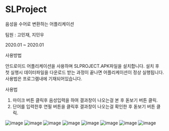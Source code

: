 # SLProject
음성을 수어로 변환하는 어플리케이션

팀원 : 고민재, 지민우

2020.01 ~ 2020.01

사용방법

안드로이드 어플리케이션을 사용하며
SLPROJECT.APK파일을 설치합니다.
설치 후 첫 실행시 데이터파일을 다운로드 받는 과정이 끝나면 어플리케이션이 정상 실행됩니다.
사용법은 프로그램내에 기재되어있습니다. 

사용법 

1. 마이크 버튼 클릭후 음성입력을 하여 결과창이 나오는걸 본 후 돋보기 버튼 클릭.
2. 단어를 입력한후 연필 버튼을 클릭후 결과창이 나오는걸 확인한 후 돋보기 버튼 클릭.

![image](https://user-images.githubusercontent.com/40710664/89848766-ee376400-dbc1-11ea-8f2a-f4f5493321c7.png)
![image](https://user-images.githubusercontent.com/40710664/89848686-be885c00-dbc1-11ea-8ab4-1dbf64fd4cec.png)
![image](https://user-images.githubusercontent.com/40710664/89848689-c0eab600-dbc1-11ea-9be1-9ed9c7f8be2c.png)
![image](https://user-images.githubusercontent.com/40710664/89848692-c21be300-dbc1-11ea-8aaa-d152928e61e9.png)
![image](https://user-images.githubusercontent.com/40710664/89848697-c34d1000-dbc1-11ea-9243-6d9cde5ca085.png)
![image](https://user-images.githubusercontent.com/40710664/89848707-c6e09700-dbc1-11ea-8517-a1b662315330.png)
![image](https://user-images.githubusercontent.com/40710664/89848709-c811c400-dbc1-11ea-953b-ccc19f21132b.png)
![image](https://user-images.githubusercontent.com/40710664/89848715-c9db8780-dbc1-11ea-9842-a2a37111666f.png)
